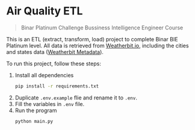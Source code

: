# Air Quality ETL
> Binar Platinum Challenge
> Bussiness Intelligence Engineer Course

This is an ETL (extract, transform, load) project to complete Binar BIE Platinum level. All data is retrieved from [Weatherbit.io]([https://link](https://www.weatherbit.io/api/airquality-history)), including the cities and states data ([Weatherbit Metadata](https://www.weatherbit.io/api/meta)).

To run this project, follow these steps:
1. Install all dependencies
    ```bash
    pip install -r requirements.txt
    ```
2. Duplicate `.env.example` flie and rename it to `.env`.
3. Fill the variables in `.env` file.
4. Run the program
    ```bash
    python main.py
    ```